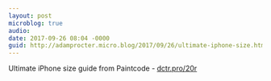 ```yaml
---
layout: post
microblog: true
audio: 
date: 2017-09-26 08:04 -0000
guid: http://adamprocter.micro.blog/2017/09/26/ultimate-iphone-size.html
---
```

Ultimate iPhone size guide from Paintcode - [dctr.pro/20r](http://dctr.pro/20r)
